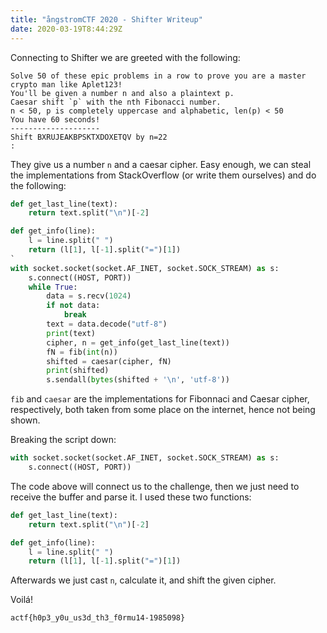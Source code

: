 ```yaml
---
title: "ångstromCTF 2020 - Shifter Writeup"
date: 2020-03-19T8:44:29Z
---
```


Connecting to Shifter we are greeted with the following:

```
Solve 50 of these epic problems in a row to prove you are a master crypto man like Aplet123!
You'll be given a number n and also a plaintext p.
Caesar shift `p` with the nth Fibonacci number.
n < 50, p is completely uppercase and alphabetic, len(p) < 50
You have 60 seconds!
--------------------
Shift BXRUJEAKBPSKTXDOXETQV by n=22
:
```

They give us a number `n` and a caesar cipher.
Easy enough, we can steal the implementations from StackOverflow (or write them ourselves) and do the following:

```py
def get_last_line(text):
    return text.split("\n")[-2]

def get_info(line):
    l = line.split(" ")
    return (l[1], l[-1].split("=")[1])
`
with socket.socket(socket.AF_INET, socket.SOCK_STREAM) as s:
    s.connect((HOST, PORT))
    while True:
        data = s.recv(1024)
        if not data:
            break
        text = data.decode("utf-8") 
        print(text)
        cipher, n = get_info(get_last_line(text))
        fN = fib(int(n))
        shifted = caesar(cipher, fN)
        print(shifted)
        s.sendall(bytes(shifted + '\n', 'utf-8'))
```

`fib` and `caesar` are the implementations for Fibonnaci and Caesar cipher, respectively, both taken from some place on the internet, hence not being shown.

Breaking the script down:

```py
with socket.socket(socket.AF_INET, socket.SOCK_STREAM) as s:
    s.connect((HOST, PORT))
```

The code above will connect us to the challenge, then we just need to receive the buffer and parse it.
I used these two functions:

```py
def get_last_line(text):
    return text.split("\n")[-2]

def get_info(line):
    l = line.split(" ")
    return (l[1], l[-1].split("=")[1])
```

Afterwards we just cast `n`, calculate it, and shift the given cipher.

Voilá!

```
actf{h0p3_y0u_us3d_th3_f0rmu14-1985098}
```